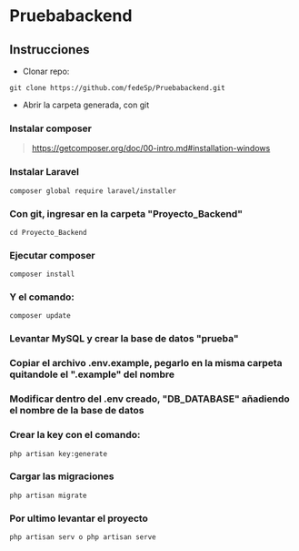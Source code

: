 # Pruebabackend

## Instrucciones

* Clonar repo:

`git clone https://github.com/fedeSp/Pruebabackend.git`

* Abrir la carpeta generada, con git

### Instalar composer

>https://getcomposer.org/doc/00-intro.md#installation-windows

### Instalar Laravel

`composer global require laravel/installer`

### Con git, ingresar en la carpeta "Proyecto_Backend"

`cd Proyecto_Backend`

### Ejecutar composer

`composer install`

### Y el comando:

`composer update`

### Levantar MySQL y crear la base de datos "prueba"

### Copiar el archivo .env.example, pegarlo en la misma carpeta quitandole el ".example" del nombre

### Modificar dentro del .env creado, "DB_DATABASE" añadiendo el nombre de la base de datos

### Crear la key con el comando:

`php artisan key:generate`

### Cargar las migraciones

`php artisan migrate`

### Por ultimo levantar el proyecto

`php artisan serv o php artisan serve`


